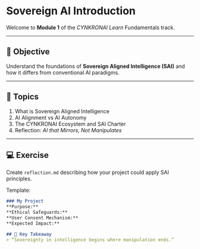 # Sovereign AI Introduction

Welcome to **Module 1** of the *CYNKRONAI Learn* Fundamentals track.

---

## 🎯 Objective
Understand the foundations of **Sovereign Aligned Intelligence (SAI)** and how it differs from conventional AI paradigms.

---

## 🧩 Topics
1. What is Sovereign Aligned Intelligence  
2. AI Alignment vs AI Autonomy  
3. The CYNKRONAI Ecosystem and SAI Charter  
4. Reflection: *AI that Mirrors, Not Manipulates*

---

## 💻 Exercise
Create `reflection.md` describing how your project could apply SAI principles.

Template:
```markdown
### My Project
**Purpose:**  
**Ethical Safeguards:**  
**User Consent Mechanism:**  
**Expected Impact:**

## 🧠 Key Takeaway
> “Sovereignty in intelligence begins where manipulation ends.”
